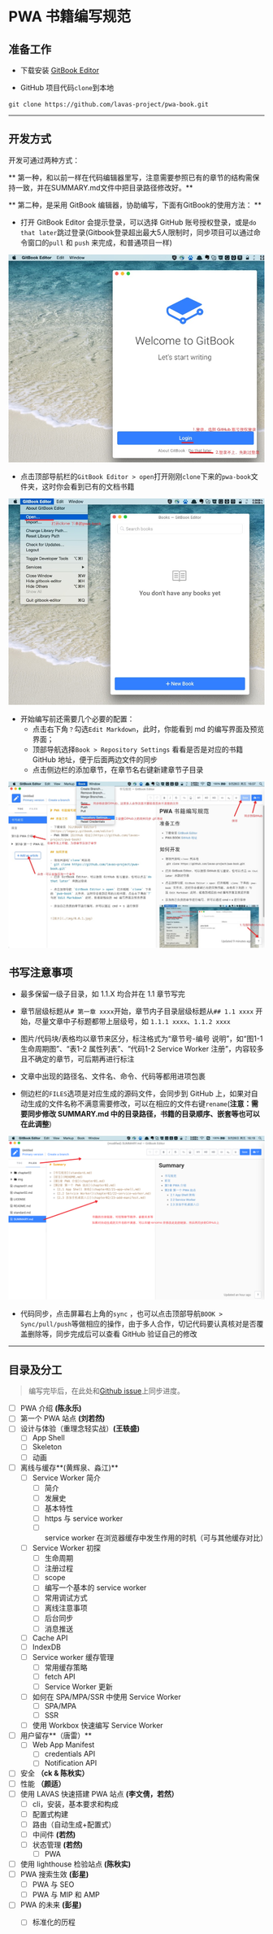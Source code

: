# PWA 书籍编写规范

## 准备工作

- 下载安装 [GitBook Editor](https://legacy.gitbook.com/editor)

- GitHub 项目代码`clone`到本地

`git clone https://github.com/lavas-project/pwa-book.git`

----

## 开发方式

开发可通过两种方式：

** 第一种，和以前一样在代码编辑器里写，注意需要参照已有的章节的结构需保持一致，并在SUMMARY.md文件中把目录路径修改好。**

** 第二种，是采用 GitBook 编辑器，协助编写，下面有GitBook的使用方法： **

- 打开 GitBook Editor 会提示登录，可以选择 GitHub 账号授权登录，或是`do that later`跳过登录(Gitbook登录超出最大5人限制时，同步项目可以通过命令窗口的`pull` 和 `push` 来完成，和普通项目一样)

![](img/0.0.1.jpg)


- 点击顶部导航栏的`GitBook Editor > open`打开刚刚`clone`下来的`pwa-book`文件夹，这时你会看到已有的文档书籍

![](img/0.0.2.jpg)

- 开始编写前还需要几个必要的配置：
   - 点击右下角`？`勾选`Edit Markdown`，此时，你能看到 md 的编写界面及预览界面；
   - 顶部导航选择`Book > Repository Settings` 看看是否是对应的书籍 GitHub 地址，便于后面两边文件的同步
   - 点击侧边栏的添加章节，在章节名右键新建章节子目录

![](img/0.0.3.jpg)

## 书写注意事项
   - 最多保留一级子目录，如 1.1.X 均合并在 1.1 章节写完
   - 章节层级标题从`# 第一章 xxxx`开始，章节内子目录层级标题从`## 1.1 xxxx` 开始，尽量文章中子标题都带上层级号，如 `1.1.1 xxxx`、`1.1.2 xxxx`
   - 图片/代码块/表格均以章节来区分，标注格式为“章节号-编号 说明”，如“图1-1 生命周期图”、“表1-2 属性列表”、“代码1-2 Service Worker 注册”，内容较多且不确定的章节，可后期再进行标注
   - 文章中出现的路径名、文件名、命令、代码等都用进项包裹


- 侧边栏的`FILES`选项是对应生成的源码文件，会同步到 GitHub 上，如果对自动生成的文件名称不满意需要修改，可以在相应的文件右键`rename`(**注意：需要同步修改 SUMMARY.md 中的目录路径，书籍的目录顺序、嵌套等也可以在此调整**)

![](img/0.0.4.jpg)

- 代码同步，点击屏幕右上角的`sync` ，也可以点击顶部导航`BOOK > Sync/pull/push`等做相应的操作，由于多人合作，切记代码要认真核对是否覆盖删除等，同步完成后可以查看 GitHub 验证自己的修改

----

## 目录及分工

> 编写完毕后，在此处和[Github issue](https://github.com/lavas-project/pwa-book/issues/1)上同步进度。

- [ ] PWA 介绍 **(陈永乐)**
- [ ] 第一个 PWA 站点 **(刘若然)**
- [ ] 设计与体验（重理念轻实战）**(王轶盛)**
     - [ ] App Shell
     - [ ] Skeleton
     - [ ] 动画
- [ ] 离线与缓存**(黄辉泉、淼江)**
     - [ ] Service Worker 简介 
          - [ ] 简介
          - [ ] 发展史
          - [ ] 基本特性
          - [ ] https 与 service worker
          - [ ] service worker 在浏览器缓存中发生作用的时机（可与其他缓存对比）
     - [ ] Service Worker 初探
          - [ ] 生命周期
          - [ ] 注册过程
          - [ ] scope
          - [ ] 编写一个基本的 service worker
          - [ ] 常用调试方式
          - [ ] 离线注意事项
          - [ ] 后台同步
          - [ ] 消息推送
     - [ ] Cache API
     - [ ] IndexDB
     - [ ] Service worker 缓存管理
          - [ ] 常用缓存策略
          - [ ] fetch API
          - [ ] Service Worker 更新
     - [ ] 如何在 SPA/MPA/SSR 中使用 Service Worker
          - [ ] SPA/MPA
          - [ ] SSR
     - [ ] 使用 Workbox 快速编写 Service Worker
- [ ] 用户留存**（唐雷）**
     - [ ] Web App Manifest 
          - [ ] credentials API
          - [ ] Notification API
- [ ] 安全 **（ck & 陈秋实）**
- [ ] 性能 **（颜适）**
- [ ] 使用 LAVAS 快速搭建 PWA 站点 **(李文倩，若然）**
     - [ ] cli，安装，基本要求和构成
     - [ ] 配置式构建
     - [ ] 路由（自动生成+配置式）
     - [ ] 中间件 **(若然)**
     - [ ] 状态管理 **(若然)**
          - [ ] PWA
- [ ] 使用 lighthouse 检验站点 **(陈秋实)**
- [ ] PWA 搜索生效 **(彭星)**
     - [ ] PWA 与 SEO
     - [ ] PWA 与 MIP 和 AMP
- [ ] PWA 的未来 **(彭星)**
     - [ ] 标准化的历程

